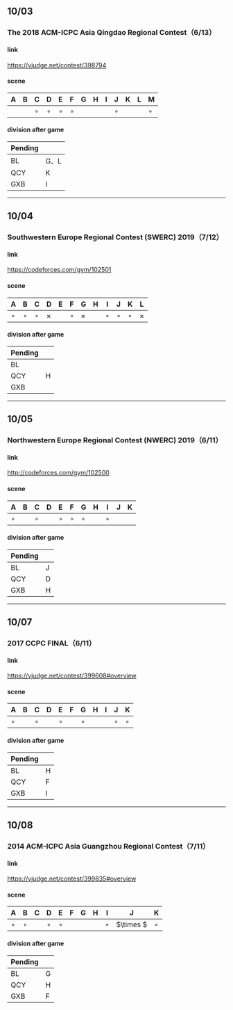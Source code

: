 ## 10/03

### The 2018 ACM-ICPC Asia Qingdao Regional Contest（6/13）

#### link

https://vjudge.net/contest/398794

#### scene

| A    | B    | C       | D       | E       | F       | G    | H    | I    | J       | K    | L    | M       |
| ---- | ---- | ------- | ------- | ------- | ------- | ---- | ---- | ---- | ------- | ---- | ---- | ------- |
|      |      | $\circ$ | $\circ$ | $\circ$ | $\circ$ |      |      |      | $\circ$ |      |      | $\circ$ |

#### division after game

| Pending |      |
| ------- | ---- |
| BL      | G、L |
| QCY     | K    |
| GXB     | I    |

----

## 10/04

### Southwestern Europe Regional Contest (SWERC) 2019（7/12）

#### link

https://codeforces.com/gym/102501

#### scene

| A       | B       | C       | D        | E    | F       | G        | H    | I       | J       | K       | L        |
| ------- | ------- | ------- | -------- | ---- | ------- | -------- | ---- | ------- | ------- | ------- | -------- |
| $\circ$ | $\circ$ | $\circ$ | $\times$ |      | $\circ$ | $\times$ |      | $\circ$ | $\circ$ | $\circ$ | $\times$ |

#### division after game

| Pending |      |
| ------- | ---- |
| BL      |      |
| QCY     | H    |
| GXB     |      |

----

## 10/05

### Northwestern Europe Regional Contest (NWERC) 2019（6/11）

#### link

http://codeforces.com/gym/102500

#### scene

| A       | B    | C       | D    | E       | F       | G       | H    | I       | J    | K    |
| ------- | ---- | ------- | ---- | ------- | ------- | ------- | ---- | ------- | ---- | ---- |
| $\circ$ |      | $\circ$ |      | $\circ$ | $\circ$ | $\circ$ |      | $\circ$ |      |      |

#### division after game

| Pending |      |
| ------- | ---- |
| BL      | J    |
| QCY     | D    |
| GXB     | H    |

----

## 10/07

### 2017 CCPC FINAL（6/11）

#### link

https://vjudge.net/contest/399608#overview

#### scene

| A       | B    | C       | D    | E       | F    | G       | H    | I    | J       | K       |
| ------- | ---- | ------- | ---- | ------- | ---- | ------- | ---- | ---- | ------- | ------- |
| $\circ$ |      | $\circ$ |      | $\circ$ |      | $\circ$ |      |      | $\circ$ | $\circ$ |

#### division after game

| Pending |      |
| ------- | ---- |
| BL      | H    |
| QCY     | F    |
| GXB     | I    |

----

## 10/08

### 2014 ACM-ICPC Asia Guangzhou Regional Contest（7/11）

#### link

https://vjudge.net/contest/399835#overview

#### scene

| A       | B       | C    | D       | E       | F    | G    | H    | I    | J         | K       |
| ------- | ------- | ---- | ------- | ------- | ---- | ---- | ---- | ---- | --------- | ------- |
| $\circ$ | $\circ$ |      | $\circ$ | $\circ$ |      |      |      |$\circ$| $\times $ | $\circ$ |

#### division after game

| Pending |      |
| ------- | ---- |
| BL      | G    |
| QCY     | H    |
| GXB     | F    |

